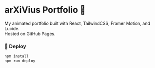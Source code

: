 # arXiVius Portfolio 🚀

My animated portfolio built with React, TailwindCSS, Framer Motion, and Lucide.  
Hosted on GitHub Pages.

### 🚀 Deploy
```bash
npm install
npm run deploy
